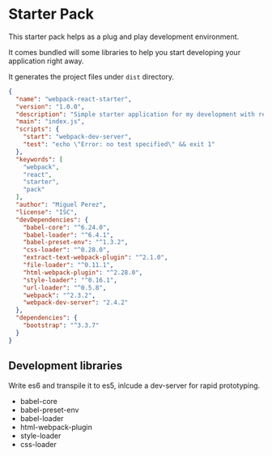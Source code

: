# Starter Pack

This starter pack helps as a plug and play development environment.

It comes bundled will some libraries to help you start developing your application right
away.

It generates the project files under `dist` directory.

```json
{
  "name": "webpack-react-starter",
  "version": "1.0.0",
  "description": "Simple starter application for my development with react and webpack.",
  "main": "index.js",
  "scripts": {
    "start": "webpack-dev-server",
    "test": "echo \"Error: no test specified\" && exit 1"
  },
  "keywords": [
    "webpack",
    "react",
    "starter",
    "pack"
  ],
  "author": "Miguel Perez",
  "license": "ISC",
  "devDependencies": {
    "babel-core": "^6.24.0",
    "babel-loader": "^6.4.1",
    "babel-preset-env": "^1.3.2",
    "css-loader": "^0.28.0",
    "extract-text-webpack-plugin": "^2.1.0",
    "file-loader": "^0.11.1",
    "html-webpack-plugin": "^2.28.0",
    "style-loader": "^0.16.1",
    "url-loader": "^0.5.8",
    "webpack": "^2.3.2",
    "webpack-dev-server": "2.4.2"
  },
  "dependencies": {
    "bootstrap": "^3.3.7"
  }
}
```

## Development libraries

Write es6 and transpile it to es5, inlcude a dev-server for rapid prototyping.

  - babel-core
  - babel-preset-env
  - babel-loader
  - html-webpack-plugin
  - style-loader
  - css-loader

